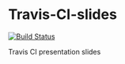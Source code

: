 # Travis-CI-slides

[![Build Status](https://travis-ci.org/Hydrock/Travis-CI-slides.svg?branch=master)](https://travis-ci.org/Hydrock/Travis-CI-slides)

Travis CI presentation slides
